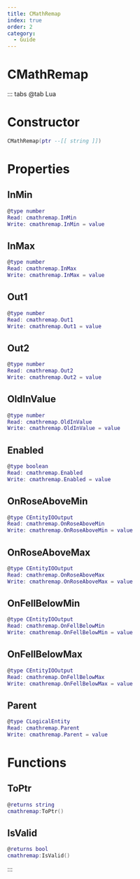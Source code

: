 ```yaml
---
title: CMathRemap
index: true
order: 2
category:
  - Guide
---
```


# CMathRemap

::: tabs
@tab Lua
# Constructor
```lua
CMathRemap(ptr --[[ string ]])
```
# Properties
## InMin 
```lua
@type number
Read: cmathremap.InMin
Write: cmathremap.InMin = value
```
## InMax 
```lua
@type number
Read: cmathremap.InMax
Write: cmathremap.InMax = value
```
## Out1 
```lua
@type number
Read: cmathremap.Out1
Write: cmathremap.Out1 = value
```
## Out2 
```lua
@type number
Read: cmathremap.Out2
Write: cmathremap.Out2 = value
```
## OldInValue 
```lua
@type number
Read: cmathremap.OldInValue
Write: cmathremap.OldInValue = value
```
## Enabled 
```lua
@type boolean
Read: cmathremap.Enabled
Write: cmathremap.Enabled = value
```
## OnRoseAboveMin 
```lua
@type CEntityIOOutput
Read: cmathremap.OnRoseAboveMin
Write: cmathremap.OnRoseAboveMin = value
```
## OnRoseAboveMax 
```lua
@type CEntityIOOutput
Read: cmathremap.OnRoseAboveMax
Write: cmathremap.OnRoseAboveMax = value
```
## OnFellBelowMin 
```lua
@type CEntityIOOutput
Read: cmathremap.OnFellBelowMin
Write: cmathremap.OnFellBelowMin = value
```
## OnFellBelowMax 
```lua
@type CEntityIOOutput
Read: cmathremap.OnFellBelowMax
Write: cmathremap.OnFellBelowMax = value
```
## Parent 
```lua
@type CLogicalEntity
Read: cmathremap.Parent
Write: cmathremap.Parent = value
```
# Functions
## ToPtr
```lua
@returns string
cmathremap:ToPtr()
```
## IsValid
```lua
@returns bool
cmathremap:IsValid()
```

:::